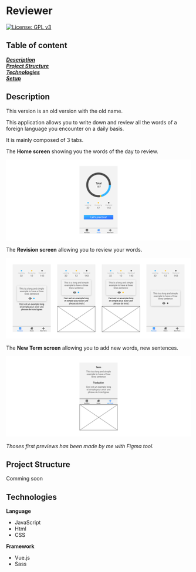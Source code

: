 # Reviewer

[![License: GPL v3](https://img.shields.io/badge/License-GPLv3-blue.svg)](https://www.gnu.org/licenses/gpl-3.0)

## Table of content

**_[Description](#description)_**  
**_[Project Structure](#project-structure)_**  
**_[Technologies](#technologies)_**  
**_[Setup](#setup)_**

## Description

This version is an old version with the old name.

This application allows you to write down and review all the words of a foreign language you encounter on a daily basis.

It is mainly composed of 3 tabs.

The **Home screen** showing you the words of the day to review.

<img src="./.github/media/img/Home.png">

The **Revision screen** allowing you to review your words.

<img src="./.github/media/img/Revision.png">

The **New Term screen** allowing you to add new words, new sentences.

<img src="./.github/media/img/NewTerm.png">

_Thoses first previews has been made by me with Figma tool._

## Project Structure

Comming soon

## Technologies

**Language**

- JavaScript
- Html
- CSS

**Framework**

- Vue.js
- Sass
